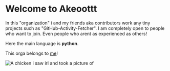 # Welcome to Akeoottt

In this "organization" i and my friends aka contributors work any tiny projects such as "GitHub-Activity-Fetcher".
I am completely open to people who want to join. Even people who arent as experienced as others!

Here the main language is **python**.

This orga belongs to [me](https://github.com/Akeoott)!


![A chicken i saw irl and took a picture of](https://github.com/user-attachments/assets/1547e5ea-3466-4d15-83cf-3761712aa741)
